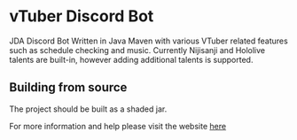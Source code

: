 # vTuber Discord Bot 
JDA Discord Bot Written in Java Maven with various VTuber related features such as schedule checking and music. Currently Nijisanji and Hololive talents are built-in, however adding additional talents is supported.

## Building from source
The project should be built as a shaded jar. 

For more information and help please visit the website [here](https://pinapelz.github.io/vTuberDiscordBot/)


